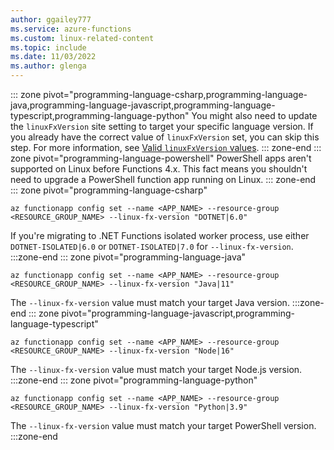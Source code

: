 ```yaml
---
author: ggailey777
ms.service: azure-functions
ms.custom: linux-related-content
ms.topic: include
ms.date: 11/03/2022
ms.author: glenga
---
```

::: zone pivot="programming-language-csharp,programming-language-java,programming-language-javascript,programming-language-typescript,programming-language-python"
You might also need to update the `linuxFxVersion` site setting to target your specific language version. If you already have the correct value of `linuxFxVersion` set, you can skip this step. For more information, see [Valid `linuxFxVersion` values](../articles/azure-functions/functions-app-settings.md#valid-linuxfxversion-values).
::: zone-end
::: zone pivot="programming-language-powershell"
PowerShell apps aren't supported on Linux before Functions 4.x. This fact means you shouldn't need to upgrade a PowerShell function app running on Linux. 
::: zone-end
::: zone pivot="programming-language-csharp"
```azurecli
az functionapp config set --name <APP_NAME> --resource-group <RESOURCE_GROUP_NAME> --linux-fx-version "DOTNET|6.0"
```
If you're migrating to .NET Functions isolated worker process, use either `DOTNET-ISOLATED|6.0` or `DOTNET-ISOLATED|7.0` for `--linux-fx-version`. 
:::zone-end
::: zone pivot="programming-language-java"
```azurecli
az functionapp config set --name <APP_NAME> --resource-group <RESOURCE_GROUP_NAME> --linux-fx-version "Java|11"
```
The `--linux-fx-version` value must match your target Java version. 
:::zone-end
::: zone pivot="programming-language-javascript,programming-language-typescript"
```azurecli
az functionapp config set --name <APP_NAME> --resource-group <RESOURCE_GROUP_NAME> --linux-fx-version "Node|16"
```
The `--linux-fx-version` value must match your target Node.js version. 
:::zone-end
::: zone pivot="programming-language-python"
```azurecli
az functionapp config set --name <APP_NAME> --resource-group <RESOURCE_GROUP_NAME> --linux-fx-version "Python|3.9"
```
The `--linux-fx-version` value must match your target PowerShell version. 
:::zone-end
